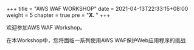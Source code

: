 +++
title = "AWS WAF WORKSHOP"
date = 2021-04-13T22:33:15+08:00
weight = 5
chapter = true
pre = "<b>X. </b>"
+++



欢迎参加AWS WAF Workshop。

在本Workshop中，您将面临一系列使用AWS WAF保护Web应用程序的挑战